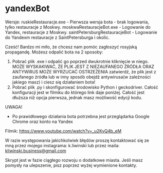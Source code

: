 # yandexBot
Wersje:
ruskieRestauracje.exe - Pierwsza wersja bota - brak logowania, tylko restauracje z Moskwy.
moskwaRestauracjeBot.exe - Logowanie do Yandex, restauracje z Moskwy.
saintPetersburgRestauracjeBot - Logowanie do Yandexm restauracje z SaintPetersburga i okolic.


Cześć! Bardzo mi miło, że chcesz nam pomóc zagłoszyć rosyjską propagandę. Możesz odpalić bota na 2 sposoby:
  
  1) Pobrać plik .exe i odpalić go poprzed dwukrotnie kliknięcie w niego. MOŻE WYSKAKIWAĆ, ŻE PLIK JEST Z NIEZAUFANEGO ŹRÓDŁA ORAZ ANTYWIRUS MOŻE WYRZUCAĆ OSTRZEŻENIA 
zatwierdź, że plik jest z zaufanego źródła lub w inny sposób obejdź antywirusa(w zależności jakiego masz) i ciesz się działaniem bota!
  2) Pobrać plik .py i skonfigurować środowisko Python i geckodriver. Całość konfiguracji jest w filmiku do którego link daje poniżej. Całość jest dłuższa niż opcja
pierwsza, jednak masz możliwość edycji kodu.

UWAGA!
- Po prawidłowego działania bota potrzebna jest przeglądarka Google Chrome oraz konto na Yandex


Filmik: https://www.youtube.com/watch?v=_u2KyQ4b_eM

W razie występowania jakichkolwiek błędów proszę kontaktować się ze mną przez mojego instagrama: k.liwinski lub przez maila: kliwinski.business@gmail.com

Skrypt jest w fazie ciągłego rozwoju o dodatkowe miasta. Jeśli masz pomysły na ulepszenie, pisz poprzez wyżej wymienione kontakty. 
